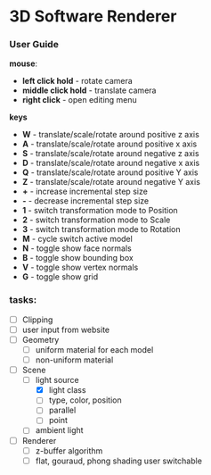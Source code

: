 # 3D Software Renderer

### User Guide

**mouse**:

* **left click hold** - rotate camera
* **middle click hold** - translate camera
* **right click** - open editing menu

**keys**

* **W** - translate/scale/rotate around positive z axis
* **A** - translate/scale/rotate around positive x axis
* **S** - translate/scale/rotate around negative z axis
* **D** - translate/scale/rotate around negative x axis
* **Q** - translate/scale/rotate around positive Y axis
* **Z** - translate/scale/rotate around negative Y axis
* **+** - increase incremental step size
* **-** - decrease incremental step size
* **1** - switch transformation mode to Position
* **2** - switch transformation mode to Scale
* **3** - switch transformation mode to Rotation
* **M** - cycle switch active model
* **N** - toggle show face normals
* **B** - toggle show bounding box
* **V** - toggle show vertex normals
* **G** - toggle show grid

### tasks:

- [ ] Clipping
- [ ] user input from website
- [ ] Geometry
  - [ ] uniform material for each model
  - [ ] non-uniform material
- [ ] Scene
  - [ ] light source
    - [x] light class
    - [ ] type, color, position
    - [ ] parallel
    - [ ] point
  - [ ] ambient light
- [ ] Renderer
  - [ ] z-buffer algorithm
  - [ ] flat, gouraud, phong shading user switchable